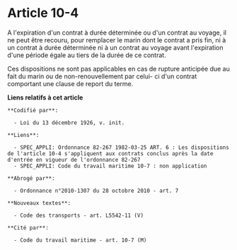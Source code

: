 # Article 10-4

A l'expiration d'un contrat à durée déterminée ou d'un contrat au voyage, il ne peut être recouru, pour remplacer le marin
dont le contrat a pris fin, ni à un contrat à durée déterminée ni à un contrat au voyage avant l'expiration d'une période
égale au tiers de la durée de ce contrat.

Ces dispositions ne sont pas applicables en cas de rupture anticipée due au fait du marin ou de non-renouvellement par celui-
ci d'un contrat comportant une clause de report du terme.

**Liens relatifs à cet article**

	**Codifié par**:

	  - Loi du 13 décembre 1926, v. init.

	**Liens**:

	  - SPEC_APPLI: Ordonnance 82-267 1982-03-25 ART. 6 : Les dispositions de l'article 10-4 s'appliquent aux contrats conclus après la date d'entrée en vigueur de l'ordonnance 82-267
	  - SPEC_APPLI: Code du travail maritime 10-7 : non application

	**Abrogé par**:

	  - Ordonnance n°2010-1307 du 28 octobre 2010 - art. 7

	**Nouveaux textes**:

	  - Code des transports - art. L5542-11 (V)

	**Cité par**:

	  - Code du travail maritime - art. 10-7 (M)
